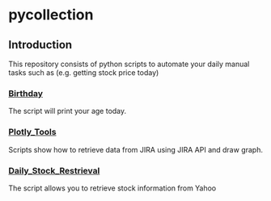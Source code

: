 # pycollection

## Introduction

This repository consists of python scripts to automate your daily manual tasks such as (e.g. getting stock price today)

### [Birthday](https://github.com/yoheisakata/pycollection/tree/master/Birthday)

The script will print your age today.

### [Plotly_Tools](https://github.com/yoheisakata/pycollection/tree/master/Plotly_Tools)

Scripts show how to retrieve data from JIRA using JIRA API and draw graph.

### [Daily_Stock_Restrieval](https://github.com/yoheisakata/pycollection/tree/master/Daily_Stock_Restrieval)

The script allows you to retrieve stock information from Yahoo
